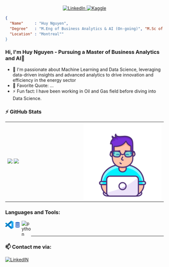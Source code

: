 <div align="center">
  <br>
  <a href="https://www.linkedin.com/in/quanghuynghua/">
    <img src="https://img.shields.io/badge/linkedin-%2312100E.svg?&style=for-the-badge&logo=linkedin&logoColor=white&color=black" alt="LinkedIn">
  </a>
  <a href="https://www.kaggle.com/quanghuynghua">
    <img src="https://img.shields.io/badge/kaggle-%2312100E.svg?&style=for-the-badge&logo=kaggle&logoColor=white&color=black" alt="Kaggle">
  </a>
</div>

```json
{
  "Name"     : "Huy Nguyen",
  "Degree"   : "M.Eng of Business Analytics & AI (On-going)", "M.Sc of Mechanical Eng", "B.E of Mechatronics Eng"
  "Location" : "Montreal""
}
```

### Hi, I'm Huy Nguyen - Pursuing a Master of Business Analytics and AI🌱 


- 🔭 I'm passionate about Machine Learning and Data Science, leveraging data-driven insights and advanced analytics to drive innovation and efficiency in the energy sector
- 🥅 Favorite Quote: ...
- ⚡ Fun fact: I have been working in Oil and Gas field before diving into Data Science.

### :zap: GitHub Stats

<table>
<tr>
  <td width="48%">
    <img src="https://github-readme-stats.vercel.app/api?username=quanghuynguyenhua&show_icons=true&hide=contribs,issues&hide_border=true" />
    <img src="https://github-readme-stats.vercel.app/api/top-langs/?username=quanghuynguyenhua&layout=compact&show_icons=true&hide_border=true" />
  </td>
  <td width="52%"><img alt="gif" align="right" src="./asset/coding.gif"/></td>
</tr>
<table>

### Languages and Tools:

<img align="left" alt="Visual Studio Code" width="26px" src="https://raw.githubusercontent.com/github/explore/80688e429a7d4ef2fca1e82350fe8e3517d3494d/topics/visual-studio-code/visual-studio-code.png" />
<img align="left" alt="SQL" width="26px" src="https://raw.githubusercontent.com/github/explore/80688e429a7d4ef2fca1e82350fe8e3517d3494d/topics/sql/sql.png" />
<img align="left" src="https://raw.githubusercontent.com/bablubambal/All_logo_and_pictures/1ac69ce5fbc389725f16f989fa53c62d6e1b4883/programming%20languages/python.svg" alt="python" width="30px" /> 

<br />
<br />

---

### 📫 Contact me via:

[![LinkedIN](https://img.shields.io/badge/LinkedIn-0077B5?style=for-the-badge&logo=linkedin&color=%23003140&logoColor=white)](https://www.linkedin.com/in/quanghuynghua/)

